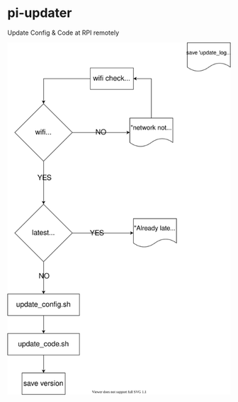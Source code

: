 # pi-updater
Update Config &amp; Code at RPI remotely

![Self-editing Diagram](https://github.com/wsy8029/pi-updater/blob/master/structure.svg)
